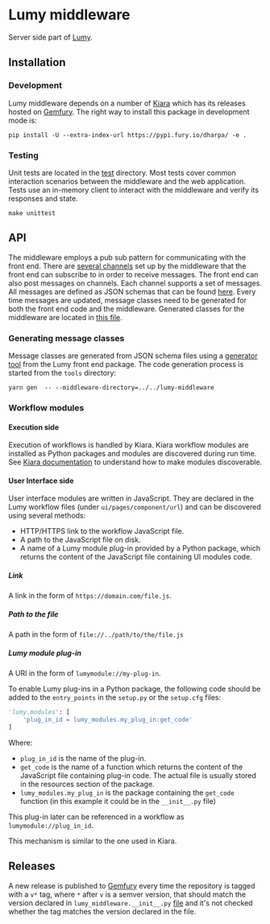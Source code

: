# Lumy middleware

Server side part of [Lumy](https://github.com/DHARPA-Project/lumy).

## Installation

### Development

Lumy middleware depends on a number of [Kiara](https://github.com/DHARPA-Project/kiara) which has its releases hosted on [Gemfury](https://fury.io).
The right way to install this package in development mode is:

```shell
pip install -U --extra-index-url https://pypi.fury.io/dharpa/ -e .
```

### Testing

Unit tests are located in the [test](test) directory. Most tests cover common interaction scenarios between the middleware and the web application. Tests use an in-memory client to interact with the middleware and verify its responses and state.

```shell
make unittest
```

## API

The middleware employs a pub sub pattern for communicating with the front end. There are [several channels](lumy_middleware/target.py) set up by the middleware that the front end can subscribe to in order to receive messages. The front end can also post messages on channels. Each channel supports a set of messages. All messages are defined as JSON schemas that can be found [here](https://github.com/DHARPA-Project/lumy/tree/master/schema/json). Every time messages are updated, message classes need to be generated for both the front end code and the middleware. Generated classes for the middleware are located in [this file](lumy_middleware/types/generated.py).

### Generating message classes

Message classes are generated from JSON schema files using a [generator tool](https://github.com/DHARPA-Project/lumy/tree/master/tools) from the Lumy front end package. The code generation process is started from the `tools` directory:

```shell
yarn gen  -- --middleware-directory=../../lumy-middleware
```

### Workflow modules

#### Execution side

Execution of workflows is handled by Kiara. Kiara workflow modules are installed as Python packages and modules are discovered during run time. See [Kiara documentation](https://github.com/DHARPA-Project/kiara) to understand how to make modules discoverable.

#### User Interface side

User interface modules are written in JavaScript. They are declared in the Lumy workflow files (under `ui/pages/component/url`) and can be discovered using several methods:

- HTTP/HTTPS link to the workflow JavaScript file.
- A path to the JavaScript file on disk.
- A name of a Lumy module plug-in provided by a Python package, which returns the content of the JavaScript file containing UI modules code.

##### Link

A link in the form of `https://domain.com/file.js`.

##### Path to the file

A path in the form of `file://../path/to/the/file.js`

##### Lumy module plug-in

A URI in the form of `lumymodule://my-plug-in`.

To enable Lumy plug-ins in a Python package, the following code should be added to the `entry_points` in the `setup.py` or the `setup.cfg` files:

```python
'lumy.modules': [
    'plug_in_id = lumy_modules.my_plug_in:get_code'
]
```

Where:

- `plug_in_id` is the name of the plug-in.
- `get_code` is the name of a function which returns the content of the JavaScript file containing plug-in code. The actual file is usually stored in the resources section of the package.
- `lumy_modules.my_plug_in` is the package containing the `get_code` function (in this example it could be in the `__init__.py` file)

This plug-in later can be referenced in a workflow as `lumymodule://plug_in_id`.

This mechanism is similar to the one used in Kiara.

## Releases

A new release is published to [Gemfury](https://fury.io) every time the repository is tagged with a `v*` tag, where `*` after `v` is a semver version, that should match the version declared in `lumy_middleware.__init__.py` [file](lumy_middleware/__init__.py) and it's not checked whether the tag matches the version declared in the file.
